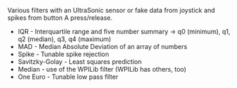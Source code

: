 Various filters with an UltraSonic sensor or fake data from joystick and spikes from button A press/release.

* IQR - Interquartile range and five number summary -> q0 (minimum), q1, q2 (median), q3, q4 (maximum)
* MAD - Median Absolute Deviation of an array of numbers
* Spike - Tunable spike rejection
* Savitzky-Golay - Least squares prediction
* Median - use of the WPILib filter (WPILib has others, too)
* One Euro - Tunable low pass filter

